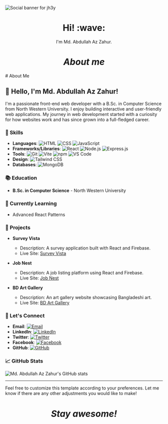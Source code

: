 ![Social banner for jh3y](https://i.ibb.co/6gpdngP/GitHub.gif)
<h1 align='center'> Hi! :wave:</h1>
<p align='center'>
I'm Md. Abdullah Az Zahur.
</p>

<h1 align='center'><i>About me</i></h1>
<p>
 # About Me

## 👋 Hello, I'm Md. Abdullah Az Zahur!

I'm a passionate front-end web developer with a B.Sc. in Computer Science from North Western University. I enjoy building interactive and user-friendly web applications. My journey in web development started with a curiosity for how websites work and has since grown into a full-fledged career.

### 🌟 Skills

- **Languages**:
  ![HTML](https://img.shields.io/badge/HTML-E34F26?style=for-the-badge&logo=html5&logoColor=white)
  ![CSS](https://img.shields.io/badge/CSS-1572B6?style=for-the-badge&logo=css3&logoColor=white)
  ![JavaScript](https://img.shields.io/badge/JavaScript-F7DF1E?style=for-the-badge&logo=javascript&logoColor=black)
- **Frameworks/Libraries**:
  ![React](https://img.shields.io/badge/React-20232A?style=for-the-badge&logo=react&logoColor=61DAFB)
  ![Node.js](https://img.shields.io/badge/Node.js-339933?style=for-the-badge&logo=nodedotjs&logoColor=white)
  ![Express.js](https://img.shields.io/badge/Express.js-000000?style=for-the-badge&logo=express&logoColor=white)
- **Tools**:
  ![Git](https://img.shields.io/badge/Git-F05032?style=for-the-badge&logo=git&logoColor=white)
  ![Vite](https://img.shields.io/badge/Vite-646CFF?style=for-the-badge&logo=vite&logoColor=white)
  ![npm](https://img.shields.io/badge/npm-CB3837?style=for-the-badge&logo=npm&logoColor=white)
  ![VS Code](https://img.shields.io/badge/VS_Code-0078D4?style=for-the-badge&logo=visualstudiocode&logoColor=white)
- **Design**:
  ![Tailwind CSS](https://img.shields.io/badge/Tailwind_CSS-38B2AC?style=for-the-badge&logo=tailwindcss&logoColor=white)
- **Databases**:
  ![MongoDB](https://img.shields.io/badge/MongoDB-4EA94B?style=for-the-badge&logo=mongodb&logoColor=white)

### 📚 Education

- **B.Sc. in Computer Science** - North Western University

### 🌱 Currently Learning

- Advanced React Patterns

### 💼 Projects

- **Survey Vista**
  - Description: A survey application built with React and Firebase.
  - Live Site: [Survey Vista](https://survey-vista.web.app/)
  
- **Job Nest**
  - Description: A job listing platform using React and Firebase.
  - Live Site: [Job Nest](https://job-nest-391e1.web.app/)
  
- **BD Art Gallery**
  - Description: An art gallery website showcasing Bangladeshi art.
  - Live Site: [BD Art Gallery](https://bd-art-gallery.firebaseapp.com/)

### 💬 Let's Connect

- **Email**: [![Email](https://img.shields.io/badge/Email-D14836?style=for-the-badge&logo=gmail&logoColor=white)](mailto:abdullah.az.zahur@gmail.com)
- **LinkedIn**: [![LinkedIn](https://img.shields.io/badge/LinkedIn-0077B5?style=for-the-badge&logo=linkedin&logoColor=white)](https://www.linkedin.com/in/md-abdullah-az-zahur/)
- **Twitter**: [![Twitter](https://img.shields.io/badge/Twitter-1DA1F2?style=for-the-badge&logo=twitter&logoColor=white)](https://x.com/abdullahazzahur)
- **Facebook**: [![Facebook](https://img.shields.io/badge/Facebook-1877F2?style=for-the-badge&logo=facebook&logoColor=white)](https://www.facebook.com/abdullahaazzahur.giyas)
- **GitHub**: [![GitHub](https://img.shields.io/badge/GitHub-181717?style=for-the-badge&logo=github&logoColor=white)](https://github.com/Abdullah-Az-Zahur)

### 📈 GitHub Stats

![Md. Abdullah Az Zahur's GitHub stats](https://github-readme-stats.vercel.app/api?username=Abdullah-Az-Zahur&show_icons=true&theme=radical)

---

Feel free to customize this template according to your preferences. Let me know if there are any other adjustments you would like to make!

</p>

<h1 align='center'><i>Stay awesome!</i></h1>
